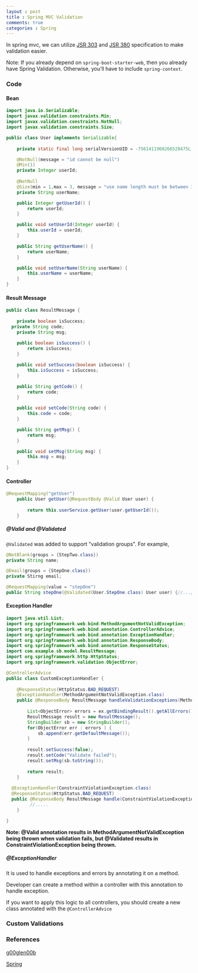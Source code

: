 ```yaml
---
layout : post
title : Spring MVC Validation
comments: true
categories : Spring
---
```


  In spring mvc, we can utilize [JSR 303](https://beanvalidation.org/1.0/) and [JSR 380](https://beanvalidation.org/2.0/) specification
  to make validation easier.
  
  Note: If you already depend on `spring-boot-starter-web`, then you already have Spring Validation. 
  Otherwise, you’ll have to include `spring-context`.
  
### Code

#### Bean

```java
import java.io.Serializable;
import javax.validation.constraints.Min;
import javax.validation.constraints.NotNull;
import javax.validation.constraints.Size;

public class User implements Serializable{	
	
	private static final long serialVersionUID = -7561411960266528475L;

	@NotNull(message = "id cannot be null")
	@Min(1)
	private Integer userId;
	
	@NotNull
	@Size(min = 1,max = 3, message = "use name length must be between 1 and 3")
	private String userName;

	public Integer getUserId() {
		return userId;
	}

	public void setUserId(Integer userId) {
		this.userId = userId;
	}

	public String getUserName() {
		return userName;
	}

	public void setUserName(String userName) {
		this.userName = userName;
	}
}
```

#### Result Message

```java
public class ResultMessage {
	
	private boolean isSuccess;
  private String code;	
	private String msg;
	
	public boolean isSuccess() {
		return isSuccess;
	}

	public void setSuccess(boolean isSuccess) {
		this.isSuccess = isSuccess;
	}

	public String getCode() {
		return code;
	}

	public void setCode(String code) {
		this.code = code;
	}

	public String getMsg() {
		return msg;
	}

	public void setMsg(String msg) {
		this.msg = msg;
	}
}
```

#### Controller

```java
@RequestMapping("getUser")
	public User getUser(@RequestBody @Valid User user) {
		
		return this.userService.getUser(user.getUserId());
	}
```

##### @Valid and @Validated

  `@Validated` was added to support "validation groups". For example,
  
  ```java
  @NotBlank(groups = {StepTwo.class})
  private String name;
  
  @Email(groups = {StepOne.class})
  private Stirng email;
  ```
  
  ```java
  @RequestMapping(value = "stepOne")
  public String stepOne(@Validated(User.StepOne.class) User user) {//...}
  ```

#### Exception Handler

```java
import java.util.List;
import org.springframework.web.bind.MethodArgumentNotValidException;
import org.springframework.web.bind.annotation.ControllerAdvice;
import org.springframework.web.bind.annotation.ExceptionHandler;
import org.springframework.web.bind.annotation.ResponseBody;
import org.springframework.web.bind.annotation.ResponseStatus;
import com.example.sb.model.ResultMessage;
import org.springframework.http.HttpStatus;
import org.springframework.validation.ObjectError;

@ControllerAdvice
public class CustomExceptionHandler {
	
	@ResponseStatus(HttpStatus.BAD_REQUEST)
	@ExceptionHandler(MethodArgumentNotValidException.class)
	public @ResponseBody ResultMessage handleValidationExceptions(MethodArgumentNotValidException ex) {
		
		List<ObjectError> errors = ex.getBindingResult().getAllErrors();
		ResultMessage result = new ResultMessage();
		StringBuilder sb = new StringBuilder();
		for(ObjectError err : errors ) {			
			sb.append(err.getDefaultMessage());
		}
	
		result.setSuccess(false);
		result.setCode("Validate failed");
		result.setMsg(sb.toString());
		
	    return result;
	}
  
  @ExceptionHandler(ConstraintViolationException.class)  
  @ResponseStatus(HttpStatus.BAD_REQUEST)
  public @ResponseBody ResultMessage handle(ConstraintViolationException exception) {
         //.....
    }

}
```

**Note: @Valid annotation results in MethodArgumentNotValidException being thrown when validation fails, 
   but @Validated results in ConstraintViolationException being thrown.**
   
##### @ExceptionHandler

  It is used to handle exceptions and errors by annotating it on a method.
  
  Developer can create a method within a controller with this annotation to handle exception.
  
  If you want to apply this logic to all controllers, you should create a new class annotated with the `@ControllerAdvice`
  
### Custom Validations
  
### References

[g00glen00b](https://g00glen00b.be/validating-the-input-of-your-rest-api-with-spring/)

[Spring](https://spring.io/guides/gs/validating-form-input/)
